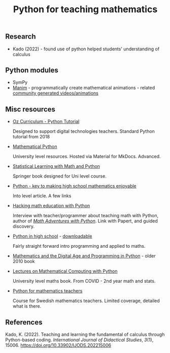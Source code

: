 ﻿---
title: 'Python for teaching mathematics '
---
## Research 

- Kado (2022) - found use of python helped students' understanding of calculus

## Python modules

- SymPy
- [Manim](https://github.com/ManimCommunity/manim/) - programmatically create mathematical animations - related [community generated videos/animations](https://www.manim.community/awesome/)

## Misc resources

- [Oz Curriculum - Python Tutorial](https://www.australiancurriculum.edu.au/media/6668/python-workshop-workbook.pdf)

    Designed to support digital technologies teachers. Standard Python tutorial from 2018

- [Mathematical Python](https://patrickwalls.github.io/mathematicalpython/)

   University level resources. Hosted via Material for MkDocs. Advanced.

- [Statistical Learning with Math and Python](https://link.springer.com/book/10.1007/978-981-15-7877-9)

    Springer book designed for Uni level course.

- [Python - key to making high school mathematics enjoyable](https://www.gogreenva.org/python-the-key-to-making-high-school-mathematics-more-enjoyable/)

    Into level article. A few links

- [Hacking math education with Python](https://opensource.com/article/19/1/hacking-math)

    Interview with teacher/programmer about teaching math with Python, author of [_Math Adventures with Python_](https://nostarch.com/mathadventures). Link with Papert, and guided discovery.

- [Python in high school](https://exo7math.github.io/python1-en-exo7/) - [downloadable](https://exo7math.github.io/python1-en-exo7/book-python1.pdf)

    Fairly straight forward intro programming and applied to maths. 

- [Mathematics and the Digital Age and Programming in Python](https://www.skylit.com/mathandpython.html) - older 2010 book

- [Lectures on Mathematical Computing with Python](https://web.pdx.edu/~gjay/teaching/mth271_2020/pdf/OER.pdf)

    University level maths book. From COVID - 2nd year math and stats.

- [Python for mathematics teachers](http://cmc.education/courses/python/en/)

    Course for Swedish mathematics teachers. Limited coverage, detailed what is there.

## References

Kado, K. (2022). Teaching and learning the fundamental of calculus through Python-based coding. *International Journal of Didactical Studies*, *3*(1), 15006. <https://doi.org/10.33902/IJODS.202215006>